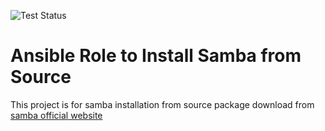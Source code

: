 ![Test Status](https://github.com/nbjwl/ansible-role-samba/workflows/Test/badge.svg)

# Ansible Role to Install Samba from Source

This project is for samba installation from source package download from [samba official website](https://www.samba.org/)

